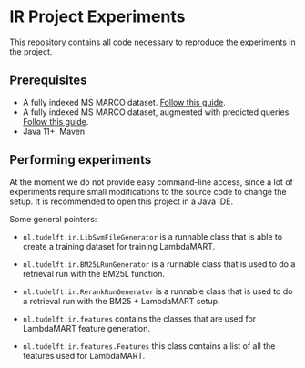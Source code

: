# IR Project Experiments

This repository contains all code necessary to reproduce the experiments in the project.

## Prerequisites

- A fully indexed MS MARCO
  dataset. [Follow this guide](https://github.com/castorini/anserini/blob/master/docs/experiments-msmarco-doc.md).
- A fully indexed MS MARCO
  dataset, augmented with predicted queries. [Follow this guide](https://github.com/castorini/docTTTTTquery#Replicating-MS-MARCO-Document-Ranking-Results-with-Anserini).
- Java 11+, Maven

## Performing experiments

At the moment we do not provide easy command-line access, since a lot of experiments require small modifications to the
source code to change the setup. It is recommended to open this project in a Java IDE.

Some general pointers:

- `nl.tudelft.ir.LibSvmFileGenerator` is a runnable class that is able to create a training dataset for training
  LambdaMART.

- `nl.tudelft.ir.BM25LRunGenerator` is a runnable class that is used to do a retrieval run with the BM25L function.

- `nl.tudelft.ir.RerankRunGenerator` is a runnable class that is used to do a retrieval run with the BM25 + LambdaMART
  setup.

- `nl.tudelft.ir.features` contains the classes that are used for LambdaMART feature generation.
- `nl.tudelft.ir.features.Features` this class contains a list of all the features used for LambdaMART.

